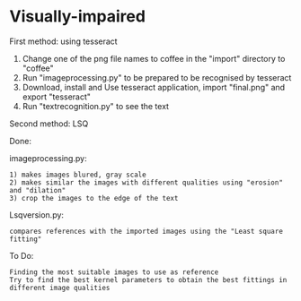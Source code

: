 # Visually-impaired

First method: using tesseract

1) Change one of the png file names to coffee in the "import" directory to "coffee"
2) Run "imageprocessing.py" to be prepared to be recognised by tesseract
3) Download, install and Use tesseract application, import "final.png" and export "tesseract"
4) Run "textrecognition.py" to see the text


Second method: LSQ

Done:

imageprocessing.py:

    1) makes images blured, gray scale
    2) makes similar the images with different qualities using "erosion" and "dilation"
    3) crop the images to the edge of the text
    
    
Lsqversion.py:

    compares references with the imported images using the "Least square fitting"


To Do:

    Finding the most suitable images to use as reference
    Try to find the best kernel parameters to obtain the best fittings in different image qualities
